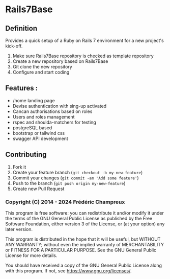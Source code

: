 # Rails7Base

## Definition
Provides a quick setup of a Ruby on Rails 7 environment for a new project's kick-off.
1. Make sure Rails7Base repository is checked as template repository
2. Create a new repository based on Rails7Base
3. Git clone the new repository
4. Configure and start coding

## Features :
 * /home landing page
 * Devise authentication with sing-up activated
 * Cancan authorisations based on roles
 * Users and roles management
 * rspec and shoulda-matchers for testing
 * postgreSQL based
 * bootstrap or tailwind css
 * swagger API development

## Contributing

1. Fork it
2. Create your feature branch (`git checkout -b my-new-feature`)
3. Commit your changes (`git commit -am 'Add some feature'`)
4. Push to the branch (`git push origin my-new-feature`)
5. Create new Pull Request

 ### Copyright (C) 2014 - 2024  Frédéric Champreux

This program is free software: you can redistribute it and/or modify
it under the terms of the GNU General Public License as published by
the Free Software Foundation, either version 3 of the License, or
(at your option) any later version.

This program is distributed in the hope that it will be useful,
but WITHOUT ANY WARRANTY; without even the implied warranty of
MERCHANTABILITY or FITNESS FOR A PARTICULAR PURPOSE.  See the
GNU General Public License for more details.

You should have received a copy of the GNU General Public License
along with this program.  If not, see <https://www.gnu.org/licenses/>.
